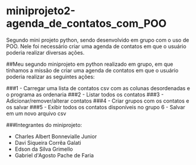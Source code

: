 # miniprojeto2-agenda_de_contatos_com_POO
Segundo mini projeto python, sendo desenvolvido em grupo com o uso de POO. Nele foi necessário criar uma agenda de contatos em que o usuário poderia realizar diversas ações.


##Meu segundo miniprojeto em python realizado em grupo, em que tínhamos a missão de criar uma agenda de contatos em que o usuário poderia realizar as seguintes ações:

###1 - Carregar uma lista de contatos csv com as colunas desordenadas e o programa as ordenaria 
###2 - Listar todos os contatos 
###3 - Adicionar/remover/alterar contatos 
###4 - Criar grupos com os contatos e os salvar 
###5 - Exibir todos os contatos disponíveis no grupo 6 - Salvar em um novo arquivo csv

###Integrantes do miniprojeto:

- Charles Albert Bonnevialle Junior
- Davi Siqueira Corrêa Galati
- Edson da Silva Grimello
- Gabriel d'Agosto Pache de Faria
